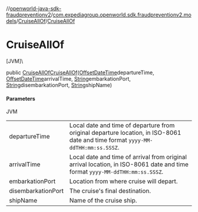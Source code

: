 //[openworld-java-sdk-fraudpreventionv2](../../../index.md)/[com.expediagroup.openworld.sdk.fraudpreventionv2.models](../index.md)/[CruiseAllOf](index.md)/[CruiseAllOf](-cruise-all-of.md)

# CruiseAllOf

[JVM]\

public [CruiseAllOf](index.md)[CruiseAllOf](-cruise-all-of.md)([OffsetDateTime](https://docs.oracle.com/javase/8/docs/api/java/time/OffsetDateTime.html)departureTime, [OffsetDateTime](https://docs.oracle.com/javase/8/docs/api/java/time/OffsetDateTime.html)arrivalTime, [String](https://docs.oracle.com/javase/8/docs/api/java/lang/String.html)embarkationPort, [String](https://docs.oracle.com/javase/8/docs/api/java/lang/String.html)disembarkationPort, [String](https://docs.oracle.com/javase/8/docs/api/java/lang/String.html)shipName)

#### Parameters

JVM

| | |
|---|---|
| departureTime | Local date and time of departure from original departure location, in ISO-8061 date and time format `yyyy-MM-ddTHH:mm:ss.SSSZ`. |
| arrivalTime | Local date and time of arrival from original arrival location, in ISO-8061 date and time format `yyyy-MM-ddTHH:mm:ss.SSSZ`. |
| embarkationPort | Location from where cruise will depart. |
| disembarkationPort | The cruise's final destination. |
| shipName | Name of the cruise ship. |
